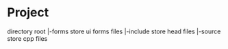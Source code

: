 # Project
 
directory
root
|-forms        store ui forms files
|-include      store head files
|-source       store cpp files

